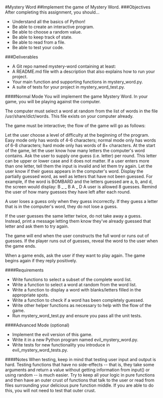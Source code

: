#Mystery Word
##Implement the game of Mystery Word.
###Objectives
After completing this assignment, you should...

- Understand all the basics of Python!
- Be able to create an interactive program.
- Be able to choose a random value.
- Be able to keep track of state.
- Be able to read from a file.
- Be able to test your code.

###Deliverables
- A Git repo named mystery-word containing at least:
- A README.md file with a description that also explains how to run your project.
- Your main function and supporting functions in mystery_word.py.
- A suite of tests for your project in mystery_word_test.py.

####Normal Mode
You will implement the game Mystery Word. In your game, you will be playing against the computer.

The computer must select a word at random from the list of words in the file /usr/share/dict/words. This file exists on your computer already.

The game must be interactive; the flow of the game will go as follows:

Let the user choose a level of difficulty at the beginning of the program. Easy mode only has words of 4-6 characters; normal mode only has words of 6-8 characters; hard mode only has words of 8+ characters.
At the start of the game, let the user know how many letters the computer's word contains.
Ask the user to supply one guess (i.e. letter) per round. This letter can be upper or lower case and it does not matter. If a user enters more than one letter, tell them the input is invalid and let them try again.
Let the user know if their guess appears in the computer's word.
Display the partially guessed word, as well as letters that have not been guessed. For example, if the word is BOMBARD and the letters guessed are a, b, and d, the screen would display:
B _ _ B A _ D
A user is allowed 8 guesses. Remind the user of how many guesses they have left after each round.

A user loses a guess only when they guess incorrectly. If they guess a letter that is in the computer's word, they do not lose a guess.

If the user guesses the same letter twice, do not take away a guess. Instead, print a message letting them know they've already guessed that letter and ask them to try again.

The game will end when the user constructs the full word or runs out of guesses. If the player runs out of guesses, reveal the word to the user when the game ends.

When a game ends, ask the user if they want to play again. The game begins again if they reply positively.

####Requirements
- Write functions to select a subset of the complete word list.
- Write a function to select a word at random from the word list.
- Write a function to display a word with blanks/letters filled in the appropriate spots.
- Write a function to check if a word has been completely guessed.
- Write other helper functions as necessary to help with the flow of the game.
- Run mystery_word_test.py and ensure you pass all the unit tests.

####Advanced Mode (optional)
- Implement the evil version of this game.
- Write it in a new Python program named evil_mystery_word.py.
- Write tests for new functionality you introduce in evil_mystery_word_tests.py.

####Notes
When testing, keep in mind that testing user input and output is hard. Testing functions that have no side-effects -- that is, they take some arguments and return a value without getting information from input() or using random -- is much easier. Try to keep all your logic in pure functions and then have an outer crust of functions that talk to the user or read from files surrounding your delicious pure function middle. If you are able to do this, you will not need to test that outer crust.
